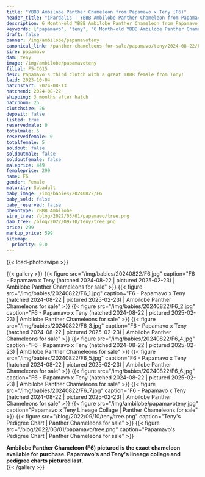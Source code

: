 ```yaml
---
title: "YBBB Ambilobe Panther Chameleon from Papamavo x Teny (F6)"
header_title: "iPardalis | YBBB Ambilobe Panther Chameleon from Papamavo x Teny | F6"
description: 6 Month-old YBBB Ambilobe Panther Chameleon from Papamavo and Teny. Papamavo's third clutch with a great YBBB female from Tony! We've included sire and dam dendrograms if available, but you can view our Papamavo or Teny breeder pages for more information.
keywords: ["papamavo", "teny", "6 Month-old YBBB Ambilobe Panther Chameleon", "baby chameleons for sale", "buy panther chameleon", "panther for sale", "ambilobe panther chameleons for sale", "ambilobe panther chameleon for sale"]
draft: false
banner: /img/ambilobe/papamavoteny
canonical_link: /panther-chameleons-for-sale/papamavo/teny/2024-08-22/F1/
sire: papamavo
dam: teny
image: /img/ambilobe/papamavoteny
filial: F5-CG15
desc: Papamavo's third clutch with a great YBBB female from Tony!
laid: 2023-10-04
hatchstart: 2024-08-13
hatchend: 2024-08-22
shipping: 3 months after hatch
hatchnum: 25
clutchsize: 26
deposit: false
listed: true
reservedmale: 0
totalmale: 5
reservedfemale: 0
totalfemale: 5
soldout: false
soldoutmale: false
soldoutfemale: false
maleprice: 449
femaleprice: 299
name: F6
gender: Female
maturity: Subadult
baby_image: /img/babies/20240822/F6
baby_sold: false
baby_reserved: false
phenotype: YBBB Ambilobe
sire_tree: /blog/2022/03/01/papamavo/tree.png
dam_tree: /blog/2022/09/10/teny/tree.png
price: 299
markup_price: 599
sitemap: 
  priority: 0.0
---
```


{{< load-photoswipe >}}

{{< gallery >}}
  {{< figure src="/img/babies/20240822/F6.jpg" caption="F6 - Papamavo x Teny (hatched 2024-08-22 | pictured 2025-02-23) | Ambilobe Panther Chameleons for sale" >}}
  {{< figure src="/img/babies/20240822/F6_1.jpg" caption="F6 - Papamavo x Teny (hatched 2024-08-22 | pictured 2025-02-23) | Ambilobe Panther Chameleons for sale" >}}
  {{< figure src="/img/babies/20240822/F6_2.jpg" caption="F6 - Papamavo x Teny (hatched 2024-08-22 | pictured 2025-02-23) | Ambilobe Panther Chameleons for sale" >}}
  {{< figure src="/img/babies/20240822/F6_3.jpg" caption="F6 - Papamavo x Teny (hatched 2024-08-22 | pictured 2025-02-23) | Ambilobe Panther Chameleons for sale" >}}
  {{< figure src="/img/babies/20240822/F6_4.jpg" caption="F6 - Papamavo x Teny (hatched 2024-08-22 | pictured 2025-02-23) | Ambilobe Panther Chameleons for sale" >}}
  {{< figure src="/img/babies/20240822/F6_5.jpg" caption="F6 - Papamavo x Teny (hatched 2024-08-22 | pictured 2025-02-23) | Ambilobe Panther Chameleons for sale" >}}
  {{< figure src="/img/babies/20240822/F6_6.jpg" caption="F6 - Papamavo x Teny (hatched 2024-08-22 | pictured 2025-02-23) | Ambilobe Panther Chameleons for sale" >}}
  {{< figure src="/img/babies/20240822/F6_7.jpg" caption="F6 - Papamavo x Teny (hatched 2024-08-22 | pictured 2025-02-23) | Ambilobe Panther Chameleons for sale" >}}
  {{< figure src="/img/ambilobe/papamavoteny.jpg" caption="Papamavo x Teny Lineage Collage | Panther Chameleons for sale" >}}
  {{< figure src="/blog/2022/09/10/teny/tree.png" caption="Teny's Pedigree Chart | Panther Chameleons for sale" >}}
  {{< figure src="/blog/2022/03/01/papamavo/tree.png" caption="Papamavo's Pedigree Chart | Panther Chameleons for sale" >}}
  <figcaption itemprop="description"><strong>Ambilobe Panther Chameleon (F6) pictured is the exact chameleon available for purchase. Papamavo's and Teny's lineage collage and pedigree charts pictured last.</strong></figcaption>
{{< /gallery >}}
